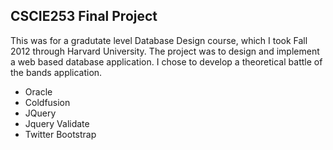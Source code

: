 ## CSCIE253 Final Project

This was for a gradutate level Database Design course, which I took Fall 2012 through Harvard University.
The project was to design and implement a web based database application. I chose to develop a theoretical battle of the bands application.

- Oracle
- Coldfusion
- JQuery
- Jquery Validate
- Twitter Bootstrap
